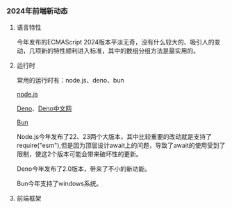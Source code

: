 ### 2024年前端新动态

1. 语言特性

    今年发布的ECMAScript 2024版本平淡无奇，没有什么较大的、吸引人的变动，几项新的特性顺利进入标准，其中的数组分组方法是最实用的。

2. 运行时

    常用的运行时有：node.js、deno、bun

    [node.js](https://nodejs.org/zh-cn)

    [Deno](https://deno.com/)、[Deno中文网](https://www.denojs.cn/)

    [Bun](https://www.bunjs.cn/)

    Node.js今年发布了22、23两个大版本，其中比较重要的改动就是支持了require("esm"),但是因为顶层设计await上的问题，导致了await的使用受到了限制，使这2个版本可能会带来破坏性的更新。

    Deno今年发布了2.0版本，带来了不小的新功能。

    Bun今年支持了windows系统。

3. 前端框架

    